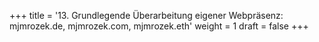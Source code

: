 +++
title = '13. Grundlegende Überarbeitung eigener Webpräsenz: mjmrozek.de, mjmrozek.com, mjmrozek.eth'
weight = 1
draft = false
+++








